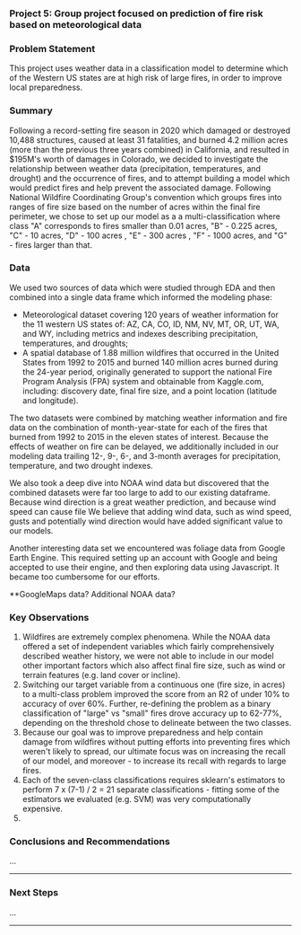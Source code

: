 ### Project 5: Group project focused on prediction of fire risk based on meteorological data

### Problem Statement

This project uses weather data in a classification model to determine which of the Western US states are at high risk of large fires, in order to improve local preparedness.

### Summary

Following a record-setting fire season in 2020 which damaged or destroyed 10,488 structures, caused at least 31 fatalities, and burned 4.2 million acres (more than the previous three years combined) in California, and resulted in $195M's worth of damages in Colorado, we decided to investigate the relationship between weather data (precipitation, temperatures, and drought) and the occurrence of fires, and to attempt building a model which would predict fires and help prevent the associated damage.
Following National Wildfire Coordinating Group's convention which groups fires into ranges of fire size based on the number of acres within the final fire perimeter, we chose to set up our model as a a multi-classification where class "A" corresponds to fires smaller than 0.01 acres, "B" - 0.225 acres, "C" - 10 acres, "D" - 100 acres , "E" - 300 acres , "F" - 1000 acres, and "G" - fires larger than that.

### Data

We used two sources of data which were studied through EDA and then combined into a single data frame which informed the modeling phase:
- Meteorological dataset covering 120 years of weather information for the 11 western US states of: AZ, CA, CO, ID, NM, NV, MT, OR, UT, WA, and WY, including metrics and indexes describing precipitation, temperatures, and droughts;
- A spatial database of 1.88 million wildfires that occurred in the United States from 1992 to 2015 and burned 140 million acres burned during the 24-year period, originally generated to support the national Fire Program Analysis (FPA) system and obtainable from Kaggle.com, including: discovery date, final fire size, and a point location (latitude and longitude).

The two datasets were combined by matching weather information and fire data on the combination of month-year-state for each of the fires that burned from 1992 to 2015 in the eleven states of interest.
Because the effects of weather on fire can be delayed, we additionally included in our modeling data trailing 12-, 9-, 6-, and 3-month averages for precipitation, temperature, and two drought indexes.

We also took a deep dive into NOAA wind data but discovered that the combined datasets were far too large to add to our existing dataframe. Because wind direction is a great weather prediction, and because wind speed can cause file We believe that adding wind data, such as wind speed, gusts and potentially wind direction would have added significant value to our models.

Another interesting data set we encountered was foliage data from Google Earth Engine. This required setting up an account with Google and being accepted to use their engine, and then exploring data using Javascript. It became too cumbersome for our efforts.

**GoogleMaps data? Additional NOAA data?

### Key Observations

1. Wildfires are extremely complex phenomena. While the NOAA data offered a set of independent variables which fairly comprehensively described weather history, we were not able to include in our model other important factors which also affect final fire size, such as wind or terrain features (e.g. land cover or incline).
2. Switching our target variable from a continuous one (fire size, in acres) to a multi-class problem improved the score from an R2 of under 10% to accuracy of over 60%. Further, re-defining the problem as a binary classification of "large" vs "small" fires drove accuracy up to 62-77%, depending on the threshold chose to delineate between the two classes.
3. Because our goal was to improve preparedness and help contain damage from wildfires without putting efforts into preventing fires which weren't likely to spread, our ultimate focus was on increasing the recall of our model, and moreover - to increase its recall with regards to large fires.
4. Each of the seven-class classifications requires sklearn's estimators to perform 7 x (7-1) / 2 = 21 separate classifications - fitting some of the estimators we evaluated (e.g. SVM) was very computationally expensive.
5.

### Conclusions and Recommendations

...

---
### Next Steps

...

---
